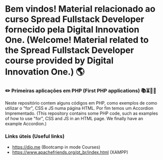 # Bem vindos! Material relacionado ao curso Spread Fullstack Developer fornecido pela Digital Innovation One. (Welcome! Material related to the Spread Fullstack Developer course provided by Digital Innovation One.) 🌎

### ✏️ Primeiras aplicações em PHP (First PHP applications) 📚⏳🤔😉

Neste repositório contem alguns códigos em PHP, como exemplos de como utilizar o "for", CSS e JS numa página HTML. Por fim temos um Accordion Imprementado. (This repository contains some PHP code, such as examples of how to use "for", CSS and JS in an HTML page. We finally have an example Accordion.)

### Links úteis (Useful links)
+ https://dio.me (Bootcamp in mode Courses)
+ https://www.apachefriends.org/pt_br/index.html (XAMPP)




